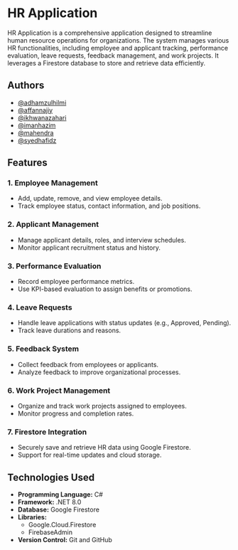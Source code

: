 
# HR Application

HR Application is a comprehensive application designed to streamline human resource operations for organizations. The system manages various HR functionalities, including employee and applicant tracking, performance evaluation, leave requests, feedback management, and work projects. It leverages a Firestore database to store and retrieve data efficiently.


## Authors

- [@adhamzulhilmi](https://github.com/Amzz-Maxxing)
- [@affannajiy](https://www.github.com/affannajiy)
- [@ikhwanazahari](https://github.com/nowkeekun)
- [@imanhazim](https://github.com/ImanHazimInformationSystems)
- [@mahendra](https://github.com/mahendratanjung)
- [@syedhafidz](https://github.com/syedmuhdhafidz)

## Features

### 1. Employee Management
- Add, update, remove, and view employee details.
- Track employee status, contact information, and job positions.

### 2. Applicant Management
- Manage applicant details, roles, and interview schedules.
- Monitor applicant recruitment status and history.

### 3. Performance Evaluation
- Record employee performance metrics.
- Use KPI-based evaluation to assign benefits or promotions.

### 4. Leave Requests
- Handle leave applications with status updates (e.g., Approved, Pending).
- Track leave durations and reasons.

### 5. Feedback System
- Collect feedback from employees or applicants.
- Analyze feedback to improve organizational processes.

### 6. Work Project Management
- Organize and track work projects assigned to employees.
- Monitor progress and completion rates.

### 7. Firestore Integration
- Securely save and retrieve HR data using Google Firestore.
- Support for real-time updates and cloud storage.


## Technologies Used

- **Programming Language:** C#
- **Framework:** .NET 8.0
- **Database:** Google Firestore
- **Libraries:**
  - Google.Cloud.Firestore
  - FirebaseAdmin
- **Version Control:** Git and GitHub